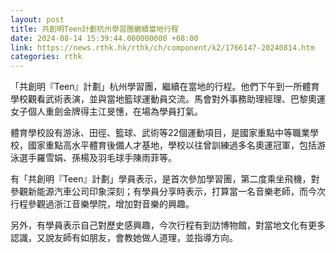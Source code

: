 ```yaml
---
layout: post
title: 共創明Teen計劃杭州學習團繼續當地行程
date: 2024-08-14 15:39:44.000000000 +08:00
link: https://news.rthk.hk/rthk/ch/component/k2/1766147-20240814.htm
categories: rthk
---
```


「共創明『Teen』計劃」杭州學習團，繼續在當地的行程。他們下午到一所體育學校觀看武術表演，並與當地籃球運動員交流。馬會對外事務助理經理、巴黎奧運女子個人重劍金牌得主江旻憓，在場為學員打氣。

體育學校設有游泳、田徑、籃球、武術等22個運動項目，是國家重點中等職業學校，國家重點高水平體育後備人才基地，學校以往曾訓練過多名奧運冠軍，包括游泳選手羅雪娟、孫楊及羽毛球手陳雨菲等。

有「共創明『Teen』計劃」學員表示，是首次參加學習團，第二度乘坐飛機，對參觀新能源汽車公司印象深刻；有學員分享時表示，打算當一名音樂老師，而今次行程參觀過浙江音樂學院，增加對音樂的興趣。

另外，有學員表示自己對歷史感興趣，今次行程有到訪博物館，對當地文化有更多認識，又說友師有如朋友，會教她做人道理，並指導方向。
